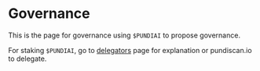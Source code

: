 # Governance

This is the page for governance using `$PUNDIAI` to propose governance.&#x20;

For staking `$PUNDIAI`, go to [delegators](../pundi-aifx/delegators/) page for explanation or pundiscan.io to delegate.
